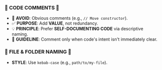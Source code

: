 ### 💬 **CODE COMMENTS** 💬

*   🚫 **AVOID**: Obvious comments (e.g., `// Move constructor`).
*   ✅ **PURPOSE**: Add **VALUE**, not redundancy.
*   💡 **PRINCIPLE**: Prefer **SELF-DOCUMENTING CODE** via descriptive naming.
*   📝 **GUIDELINE**: Comment only when code's intent isn't immediately clear.

### 📁 **FILE & FOLDER NAMING** 📁

*   **STYLE**: Use `kebab-case` (e.g., `path/to/my-file`).

